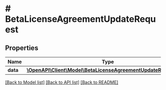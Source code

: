 # # BetaLicenseAgreementUpdateRequest

## Properties

Name | Type | Description | Notes
------------ | ------------- | ------------- | -------------
**data** | [**\OpenAPI\Client\Model\BetaLicenseAgreementUpdateRequestData**](BetaLicenseAgreementUpdateRequestData.md) |  | 

[[Back to Model list]](../../README.md#documentation-for-models) [[Back to API list]](../../README.md#documentation-for-api-endpoints) [[Back to README]](../../README.md)


